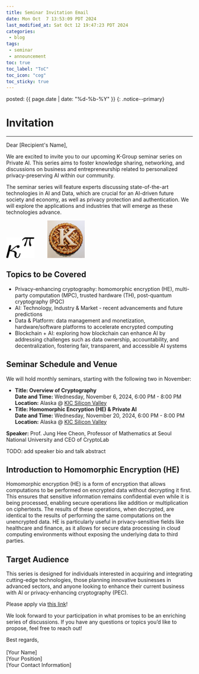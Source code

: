 ```yaml
---
title: Seminar Invitation Email
date: Mon Oct  7 13:53:09 PDT 2024
last_modified_at: Sat Oct 12 19:47:23 PDT 2024
categories:
 - blog
tags:
 - seminar
 - announcement
toc: true
toc_label: "ToC"
toc_icon: "cog"
toc_sticky: true
---
```


<head>
	<link rel="stylesheet" href="/resource/styles.css">
</head>

posted: {{ page.date | date: "%d-%b-%Y" }}
{: .notice--primary}

<h1 id="invitation">Invitation</h1>

<hr>
Dear [Recipient's Name],

We are excited to invite you to our upcoming K-Group seminar series on Private AI. This series aims to foster knowledge sharing, networking, and discussions on business and entrepreneurship related to personalized privacy-preserving AI within our community.

The seminar series will feature experts discussing state-of-the-art technologies in AI and Data, which are crucial for an AI-driven future society and economy, as well as privacy protection and authentication. We will explore the applications and industries that will emerge as these technologies advance.

<div class="centered-container">
<img width="15%" src="/assets/images/kappa-to-pi.png">
&nbsp;
&nbsp;
&nbsp;
&nbsp;
<img width="20%" src="/assets/images/k-on-pie.png">
</div>

<h2 id="topics">Topics to be Covered</h2>

<ul>
<li>Privacy-enhancing cryptography: homomorphic encryption (HE), multi-party computation (MPC), trusted hardware (TH), post-quantum cryptography (PQC)</li>
<li>AI: Technology, Industry & Market - recent advancements and future predictions</li>
<li>Data & Platform: data management and monetization, hardware/software platforms to accelerate encrypted computing</li>
<li>Blockchain + AI: exploring how blockchain can enhance AI by addressing challenges such as data ownership, accountability, and decentralization, fostering fair, transparent, and accessible AI systems</li>
</ul>

<h2 id="seminar-schedules">Seminar Schedule and Venue</h2>
<p>We will hold monthly seminars, starting with the following two in November:</p>
<ul>
    <li>
        <strong>Title: Overview of Cryptography</strong><br>
        <strong>Date and Time:</strong> Wednesday, November 6, 2024, 6:00 PM - 8:00 PM<br>
        <strong>Location:</strong> Alaska @ <a href="https://maps.app.goo.gl/5rVTWcxBU8VmXhXq9">KIC Silicon Valley</a>
    </li>
    <li>
        <strong>Title: Homomorphic Encryption (HE) &amp; Private AI</strong><br>
        <strong>Date and Time:</strong> Wednesday, November 20, 2024, 6:00 PM - 8:00 PM<br>
        <strong>Location:</strong> Alaska @ <a href="https://maps.app.goo.gl/5rVTWcxBU8VmXhXq9">KIC Silicon Valley</a>
    </li>
</ul>
<p><strong>Speaker:</strong> Prof. Jung Hee Cheon, Professor of Mathematics at Seoul National University and CEO of CryptoLab</p>

TODO: add speaker bio and talk abstract

<h2 id="he">Introduction to Homomorphic Encryption (HE)</h2>

Homomorphic encryption (HE) is a form of encryption that allows computations to be performed on encrypted data without decrypting it first. This ensures that sensitive information remains confidential even while it is being processed, enabling secure operations like addition or multiplication on ciphertexts. The results of these operations, when decrypted, are identical to the results of performing the same computations on the unencrypted data.
HE is particularly useful in privacy-sensitive fields like healthcare and finance, as it allows for secure data processing in cloud computing environments without exposing the underlying data to third parties.

<h2 id="target-audience">Target Audience</h2>

<p>
This series is designed for individuals interested in acquiring and integrating cutting-edge technologies, those planning innovative businesses in advanced sectors, and anyone looking to enhance their current business with AI or privacy-enhancing cryptography (PEC).
</p>

<p>
Please apply via <a href="https://forms.gle/nTpxUe7RqyK8dh5A8">this link</a>!
</p>

<p>
We look forward to your participation in what promises to be an enriching series of discussions. If you have any questions or topics you’d like to propose, feel free to reach out!
</p>

<p>
Best regards,
<br>
<br>
[Your Name]<br>
[Your Position]<br>
[Your Contact Information]
</p>